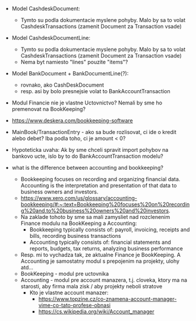 * Model CashdeskDocument:
  * Tymto su podla dokumentacie myslene pohyby. Malo by sa to volat CashdeskTransactions (zamenit Document za Transaction vsade)
* Model CashdeskDocumentLine:
  * Tymto su podla dokumentacie myslene pohyby. Malo by sa to volat CashdeskTransactions (zamenit Document za Transaction vsade)
  * Nema byt namiesto "lines" pouzite "items"?
* Model BankDocument + BankDocumentLine(?):
  * rovnako, ako CashDeskDocument
  * resp. asi by bolo presnejsie volat to BankAccountTransaction
* Modul Financie nie je vlastne Uctovnictvo? Nemali by sme ho premenovat na BookKeeping?
* https://www.deskera.com/bookkeeping-software
* MainBook/TransactionEntry - ako sa bude rozlisovat, ci ide o kredit alebo debet? Iba podla toho, ci je amount < 0?
* Hypoteticka uvaha: Ak by sme chceli spravit import pohybov na bankovo ucte, islo by to do BankAccountTransaction modelu?


* what is the difference between accounting and bookkeeping?
  * Bookkeeping focuses on recording and organizing financial data. Accounting is the interpretation and presentation of that data to business owners and investors.
  * https://www.xero.com/us/glossary/accounting-bookkeeping/#:~:text=Bookkeeping%20focuses%20on%20recording%20and,to%20business%20owners%20and%20investors.
  * Na zaklade tohoto by sme sa mali zamysliet nad rozclenenim Finance modulu na BookKeeping a Accounting:
    * Bookkeeping typically consists of: payroll, invoicing, receipts and bills, recording business transactions
    * Accounting typically consists of: financial statements and reports, budgets, tax returns, analyzing business performance
  * Resp. mi to vychadza tak, ze aktualne Finance je BookKeeping. A Accounting je samostatny modul s prepojenim na projekty, ulohy atd...
  * BookKeeping - modul pre uctovnika
  * Accounting - modul pre account manazera, t.j. cloveka, ktory ma na starosti, aby firma mala zisk / aby projekty neboli stratove
    * Kto je vlastne account manazer:
      * https://www.topzine.cz/co-znamena-account-manager-vime-co-tato-profese-obnasi
      * https://cs.wikipedia.org/wiki/Account_manager
